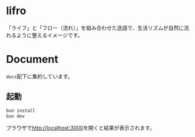 # lifro
「ライフ」と「フロー（流れ）」を組み合わせた造語で、生活リズムが自然に流れるように整えるイメージです。

# Document
`docs`配下に集約しています。

## 起動

```bash
bun install
bun dev
```

ブラウザで[http://localhost:3000](http://localhost:3000)を開くと結果が表示されます。
